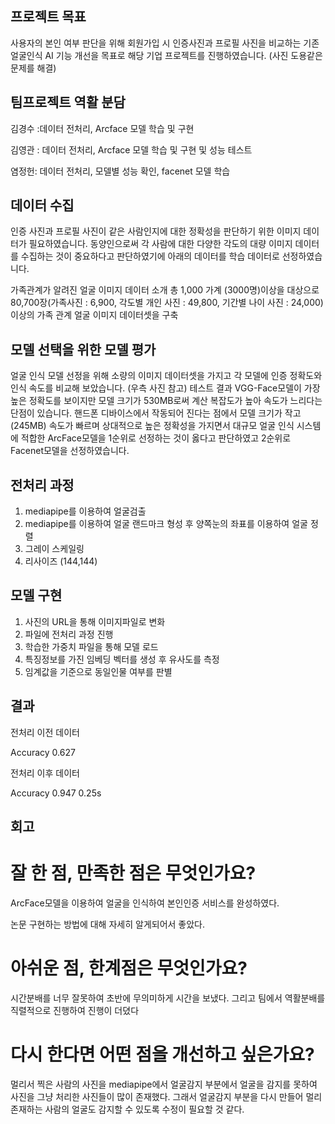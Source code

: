 ## 프로젝트 목표

사용자의 본인 여부 판단을 위해 회원가입 시 인증사진과 프로필 사진을 비교하는 기존 얼굴인식 AI 기능 개선을 목표로 해당 기업 프로젝트를 진행하였습니다.
(사진 도용같은 문제를 해결)


## 팀프로젝트 역활 분담
김경수 :데이터 전처리, Arcface 모델 학습 및 구현

김영관 : 데이터 전처리, Arcface 모델 학습 및 구현 및 성능 테스트

염정헌: 데이터 전처리, 모델별 성능 확인, facenet 모델 학습

## 데이터 수집 
인증 사진과 프로필 사진이 같은 사람인지에 대한 정확성을 판단하기 위한 이미지 데이터가 필요하였습니다. 동양인으로써 각 사람에 대한 다양한 각도의 대량 이미지 데이터를 수집하는 것이 중요하다고 판단하였기에 아래의 데이터를 학습 데이터로 선정하였습니다.

가족관계가 알려진 얼굴 이미지 데이터 
소개
총 1,000 가계 (3000명)이상을 대상으로 80,700장(가족사진 : 6,900, 각도별
개인 사진 : 49,800, 기간별 나이 사진 : 24,000) 이상의 가족 관계 얼굴 이미지 데이터셋을 구축

## 모델 선택을 위한 모델 평가 
얼굴 인식 모델 선정을 위해 소량의 이미지 데이터셋을 가지고 각 모델에 인증 정확도와 인식 속도를 비교해 보았습니다. (우측 사진 참고)
테스트 결과 VGG-Face모델이 가장 높은 정확도를 보이지만 모델 크기가 530MB로써 계산 복잡도가 높아 속도가 느리다는 단점이 있습니다.
핸드폰 디바이스에서 작동되어 진다는 점에서 모델 크기가 작고(245MB) 속도가 빠르며 상대적으로 높은 정확성을 가지면서 대규모 얼굴 인식 시스템에 적합한 ArcFace모델을 1순위로 선정하는 것이 옳다고 판단하였고 2순위로 Facenet모델을 선정하였습니다.

## 전처리 과정

1. mediapipe를 이용하여 얼굴검출
2. mediapipe를 이용하여 얼굴 랜드마크 형성 후 양쪽눈의 좌표를 이용하여 얼굴 정렬
3. 그레이 스케일링
4. 리사이즈 (144,144)

## 모델 구현
1. 사진의 URL을 통해 이미지파일로 변화
2. 파일에 전처리 과정 진행
3. 학습한 가중치 파일을 통해 모델 로드
4. 특징정보를 가진 임베딩 벡터를 생성 후 유사도를 측정
5. 임계값을 기준으로 동일인물 여부를 판별

## 결과

전처리 이전 데이터

Accuracy 0.627

전처리 이후 데이터

Accuracy 0.947  0.25s

## 회고 

# 잘 한 점, 만족한 점은 무엇인가요? 

ArcFace모델을 이용하여 얼굴을 인식하여 본인인증 서비스를 완성하였다.

논문 구현하는 방법에 대해 자세히 알게되어서 좋았다.

# 아쉬운 점, 한계점은 무엇인가요? 

시간분배를 너무 잘못하여 초반에 무의미하게 시간을 보냈다. 그리고 팀에서 역활분배를 직렬적으로 진행하여 진행이 더뎠다

# 다시 한다면 어떤 점을 개선하고 싶은가요? 

멀리서 찍은 사람의 사진을 mediapipe에서 얼굴감지 부분에서 얼굴을 감지를 못하여 사진을 그냥 처리한 사진들이 많이 존재했다. 그래서 얼굴감지 부분을 다시 만들어 멀리 존재하는 사람의 얼굴도 감지할 수 있도록 수정이 필요할 것 같다.
